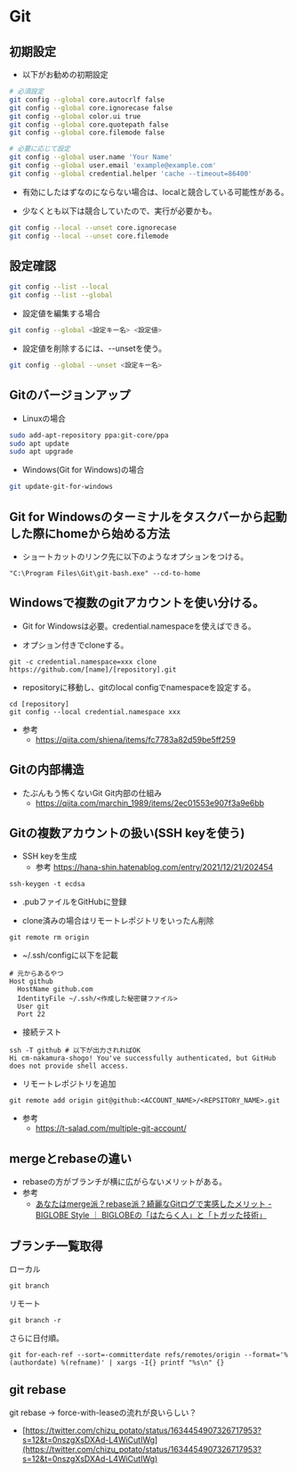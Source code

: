 # Git

## 初期設定

- 以下がお勧めの初期設定
```bash
# 必須設定
git config --global core.autocrlf false
git config --global core.ignorecase false
git config --global color.ui true
git config --global core.quotepath false
git config --global core.filemode false

# 必要に応じて設定
git config --global user.name 'Your Name'
git config --global user.email 'example@example.com'
git config --global credential.helper 'cache --timeout=86400'
```

- 有効にしたはずなのにならない場合は、localと競合している可能性がある。

- 少なくとも以下は競合していたので、実行が必要かも。
```bash
git config --local --unset core.ignorecase
git config --local --unset core.filemode
```

## 設定確認

```bash
git config --list --local
git config --list --global
```

- 設定値を編集する場合
```bash
git config --global <設定キー名> <設定値>
```

- 設定値を削除するには、--unsetを使う。
```bash
git config --global --unset <設定キー名>
```

## Gitのバージョンアップ

- Linuxの場合
```bash
sudo add-apt-repository ppa:git-core/ppa
sudo apt update
sudo apt upgrade
```

- Windows(Git for Windows)の場合
```bash
git update-git-for-windows
```

## Git for Windowsのターミナルをタスクバーから起動した際にhomeから始める方法

- ショートカットのリンク先に以下のようなオプションをつける。
```
"C:\Program Files\Git\git-bash.exe" --cd-to-home
```

## Windowsで複数のgitアカウントを使い分ける。

- Git for Windowsは必要。credential.namespaceを使えばできる。

- オプション付きでcloneする。
```
git -c credential.namespace=xxx clone https://github.com/[name]/[repository].git
```

- repositoryに移動し、gitのlocal configでnamespaceを設定する。
```
cd [repository]
git config --local credential.namespace xxx
```

- 参考
  - https://qiita.com/shiena/items/fc7783a82d59be5ff259

## Gitの内部構造

- たぶんもう怖くないGit Git内部の仕組み
  - https://qiita.com/marchin_1989/items/2ec01553e907f3a9e6bb

## Gitの複数アカウントの扱い(SSH keyを使う)

- SSH keyを生成
  - 参考 https://hana-shin.hatenablog.com/entry/2021/12/21/202454

```shell
ssh-keygen -t ecdsa
```

- .pubファイルをGitHubに登録

- clone済みの場合はリモートレポジトリをいったん削除

```shell
git remote rm origin
```

- ~/.ssh/configに以下を記載

```
# 元からあるやつ
Host github
  HostName github.com
  IdentityFile ~/.ssh/<作成した秘密鍵ファイル>
  User git
  Port 22
```

- 接続テスト

```shell
ssh -T github # 以下が出力されればOK
Hi cm-nakamura-shogo! You've successfully authenticated, but GitHub does not provide shell access.
```

- リモートレポジトリを追加

```shell
git remote add origin git@github:<ACCOUNT_NAME>/<REPSITORY_NAME>.git
```

- 参考
  - https://t-salad.com/multiple-git-account/


## mergeとrebaseの違い

* rebaseの方がブランチが横に広がらないメリットがある。
* 参考
  * [あなたはmerge派？rebase派？綺麗なGitログで実感したメリット - BIGLOBE Style ｜ BIGLOBEの「はたらく人」と「トガッた技術」](https://style.biglobe.co.jp/entry/2022/03/22/090000)

## ブランチ一覧取得

ローカル

```
git branch
```

リモート

```
git branch -r
```

さらに日付順。

```
git for-each-ref --sort=-committerdate refs/remotes/origin --format='%(authordate) %(refname)' | xargs -I{} printf "%s\n" {}
```

## git rebase

git rebase -> force-with-leaseの流れが良いらしい？

- [https://twitter.com/chizu_potato/status/1634454907326717953?s=12&t=0nszgXsDXAd-L4WiCutIWg](https://twitter.com/chizu_potato/status/1634454907326717953?s=12&t=0nszgXsDXAd-L4WiCutIWg)